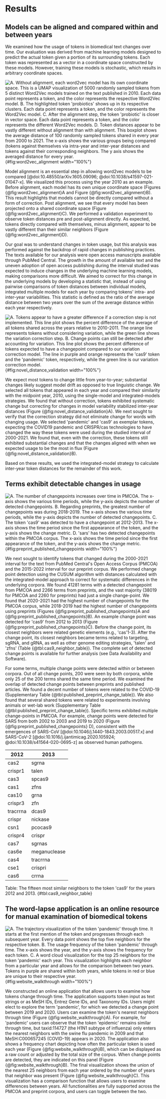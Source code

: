 # Results

## Models can be aligned and compared within and between years

We examined how the usage of tokens in biomedical text changes over time.
Our evaluation was derived from machine learning models designed to predict the actual token given a portion of its surrounding tokens.
Each token was represented as a vector in a coordinate space constructed by these models.
However, training these models is stochastic, which results in arbitrary coordinate spaces.

![
A. Without alignment, each word2vec model has its own coordinate space.
This is a UMAP visualization of 5000 randomly sampled tokens from 5 distinct Word2Vec models trained on the text published in 2010.
Each data point represents a token, and the color represents the respective Word2Vec model.
B. The highlighted token 'probiotics' shows up in its respective clusters.
Each data point represents a token, and the color represents the Word2Vec model.
C. After the alignment step, the token 'probiotic' is closer in vector space.
Each data point represents a token, and the color represents the different Word2Vec models.
D. Token distances appear to be vastly different without alignment than with alignment.
This boxplot shows the average distance of 100 randomly sampled tokens shared in every year from 2000 to 2021.
The x-axis shows the various groups being compared (tokens against themselves via intra-year and inter-year distances and tokens against their corresponding neighbors.
The y axis shows the averaged distance for every year.
](https://raw.githubusercontent.com/danich1/biovectors/810e12977d05d90d8d08e5fb34157c3e93f2cb6a/figure_generation/output/Figure_1.png){#fig:word2vec_alignment width="100%"}

Model alignment is an essential step in allowing word2vec models to be compared [@doi:10.48550/arXiv.1605.09096; @doi:10.1038/s41597-021-01047-x].
We visualized this process using the year 2010 as an example.
Before alignment, each model has its own unique coordinate space (Figures {@fig:word2vec_alignment}A and Figure {@fig:word2vec_alignment}B).
This result highlights that models cannot be directly compared without a form of correction.
Post alignment, we see that every model has been projected onto a shared coordinate space (Figure {@fig:word2vec_alignment}C).
We performed a validation experiment to observe token distances pre and post-alignment directly.
As expected, tokens directly compared with themselves, minus alignment, appear to be vastly different than their similar neighbors (Figure {@fig:word2vec_alignment}D).

Our goal was to understand changes in token usage, but this analysis was performed against the backdrop of rapid changes in publishing practices.
The texts available for our analysis were open access manuscripts available through PubMed Central.
The growth in the amount of available text and the uneven adoption of open access publishing during the interval studied was expected to induce changes in the underlying machine learning models, making comparisons more difficult.
We aimed to correct for this change in the underlying models by developing a statistic that, instead of using pairwise comparisons of token distances between individual models, integrated multiple models for each year by comparing tokens' intra- and inter-year variabilities.
This statistic is defined as the ratio of the average distance between two years over the sum of the average distance within each year respectively.

![
A. Tokens appear to have a greater difference if a correction step is not implemented.
This line plot shows the percent difference of the average of all tokens shared across the years relative to 2010-2011.
The orange line represents tokens without considering variation, while the green line shows the variation correction step.
B. Change points can still be detected after accounting for variation.
This line plot shows the percent difference of tokens expected to have a changepoint compared to our variation correction model.
The line in purple and orange represents the 'cas9' token and the 'pandemic' token, respectively, while the green line is our variation correction model.
](https://raw.githubusercontent.com/danich1/biovectors/54d54854725adf8cec788e26c0411af35f105e8e/figure_generation/output/Figure_2.png){#fig:novel_distance_validation width="100%"}

We expect most tokens to change little from year-to-year; substantial changes likely suggest model drift as opposed to true linguistic change.
We selected all tokens that appeared in each year and compared their similarity with the midpoint year, 2010, using the single-model and integrated-models strategies. <!--why are two years listed in the figure instead of 1? shouldn't there be a self-self comparison?-->
We found that without correction, tokens exhibited systematic change but correcting for changes in model variability stabilized inter-year distances (Figure {@fig:novel_distance_validation}A).
We next sought to verify that the correction strategy did not eliminate change for words with changing usage.
We selected 'pandemic' and 'cas9' as exemplar tokens, expecting the COVID19 pandemic and CRISPR/cas technologies to have changed the way these tokens were used during the studied interval of 2000-2021.
We found that, even with the correction, these tokens still exhibited substantial changes and that the changes aligned with when we expected usage to be the most in flux (Figure {@fig:novel_distance_validation}B).
<!--this cas9 result is very confusing - why is it different from 2010, but then by 2020 it looks the same as it did in 2010?-->
Based on these results, we used the integrated-model strategy to calculate inter-year token distances for the remainder of this work.

## Terms exhibit detectable changes in usage

![
A. The number of changepoints increases over time in PMCOA.
The x-axis shows the various time periods, while the y-axis depicts the number of detected changepoints.
B. Regarding preprints, the greatest number of changepoints was during 2018-2019.
The x-axis shows the various time periods, while the y-axis depicts the number of detected changepoints.
C. The token 'cas9' was detected to have a changepoint at 2012-2013.
The x-axis shows the time period since the first appearance of the token, and the y-axis shows the change metric.
D. 'sars' has two detected changepoints within the PMCOA corpus.
The x-axis shows the time period since the first appearance of the token, and the y-axis shows the change metric.
](https://raw.githubusercontent.com/danich1/biovectors/810e12977d05d90d8d08e5fb34157c3e93f2cb6a/figure_generation/output/Figure_3.png){#fig:preprint_published_changepoints width="100%"}

We next sought to identify tokens that changed during the 2000-2021 interval for the text from PubMed Central's Open Access Corpus (PMCOA) and the 2015-2022 interval for our preprint corpus.
We performed change point detection using the CUSUM algorithm with distances calculated with the integrated-model approach to correct for systematic differences in the underlying corpora.
We found 41281 terms with a detected changepoint from PMCOA and 2266 terms from preprints, and the vast majority (38019 for PMCOA and 2260 for preprints) had just a single change-point.
We found that 2020-2021 had the highest number of changepoints for the PMCOA corpus, while 2018-2019 had the highest number of changepoints using preprints (Figures {@fig:preprint_published_changepoints}A and {@fig:preprint_published_changepoints}B).
An example change point was detected for 'cas9' from 2012 to 2013 (Figure {@fig:preprint_published_changepoints}C).
Before the change point, its closest neighbors were related genetic elements (e.g., 'cas'1-3).
After the change point, its closest neighbors became terms related to targeting, sgRNA, and gRNA, as well as other genome editing strategies, 'talen' and 'zfns' (Table {@tbl:cas9_neighbor_table}).
The complete set of detected change points is available for further analysis (see Data Availability and Software).

For some terms, multiple change points were detected within or between corpora.
Out of all change points, 200 were seen by both corpora, while only 25 of the 200 terms shared the same time period.
We examined the overlap of detected change points between preprints and published articles.
We found a decent number of tokens were related to the COVID-19 (Supplementary Table {@tbl:published_preprint_change_table}).
We also found that several shared tokens were related to experiments involving animals or wet-lab work (Supplementary Table {@tbl:published_preprint_change_table}). <!--revisit with the updated table -->
Specific terms exhibited multiple change-points in PMCOA.
For example, change points were detected for SARS from both 2002 to 2003 and 2019 to 2020 (Figure {@fig:preprint_published_changepoints} D), consistent with the emergences of SARS-CoV [@doi:10.1046/j.1440-1843.2003.00517.x] and SARS-CoV-2 [@doi:10.1016/j.ijantimicag.2020.105924; @doi:10.1038/s41564-020-0695-z] as observed human pathogens.


|2012    |2013        |
|--------|------------|
|cas2    |sgrna       |
|crispr1 |talen       |
|cas3    |spcas9      |
|cas1    |zfns        |
|cas10   |grna        |
|crispr3 |zfn         |
|tracrrna|dcas9       |
|crispr  |nickase     |
|csn1    |pcocas9     |
|crispr4 |crispr      |
|cas7    |sgrnas      |
|cas6e   |meganuclease|
|cas4    |tracrrna    |
|cse1    |crispri     |
|cas6    |crrna       |

Table: The fifteen most similar neighbors to the token 'cas9' for the years 2012 and 2013. {#tbl:cas9_neighbor_table}


## The word-lapse application is an online resource for manual examination of biomedical tokens

![
A. The trajectory visualization of the token 'pandemic' through time.
It starts at the first mention of the token and progresses through each subsequent year.
Every data point shows the top five neighbors for the respective token.
B. The usage frequency of the token 'pandemic' through time.
The x-axis shows the year, and the y-axis shows the frequency for each token.
C. A word cloud visualization for the top 25 neighbors for the token 'pandemic' each year.
This visualization highlights each neighbor from a particular year and allows for the comparison between two years.
Tokens in purple are shared within both years, while tokens in red or blue are unique to their respective year.
](images/Figure_4.png){#fig:website_walkthrough width="100%"}

We constructed an online application that allows users to examine how tokens change through time.
The application supports token input as text strings or as MeSH IDs, Entrez Gene IDs, and Taxonomy IDs.
Users might elect to explore the term 'pandemic', for which we detected a change point between 2019 and 2020.
Users can examine the token's nearest neighbors through time (Figure {@fig:website_walkthrough}A).
For example, for 'pandemic' users can observe that the token 'epidemic' remains similar through time, but taxid:114727 (the H1N1 subtype of influenza) only enters the nearest neighbors with the swine flu pandemic in 2009 and that MeSH:C000657245 (COVID-19) appears in 2020.
The application also shows a frequency chart depicting how often the particular token is used each year (Figure {@fig:website_walkthrough}B), which can be displayed as a raw count or adjusted by the total size of the corpus.
When change points are detected, they are indicated on this panel (Figure {@fig:website_walkthrough}B).
The final visualization shows the union of the nearest 25 neighbors from each year ordered by the number of years that neighbor was present (Figure {@fig:website_walkthrough}C).
This visualization has a comparison function that allows users to examine differences between years.
All functionalities are fully supported across the PMCOA and preprint corpora, and users can toggle between the two.
